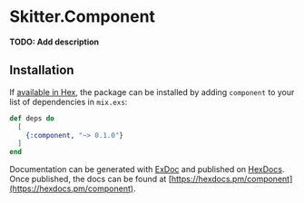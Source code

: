 # Skitter.Component

**TODO: Add description**

## Installation

If [available in Hex](https://hex.pm/docs/publish), the package can be installed
by adding `component` to your list of dependencies in `mix.exs`:

```elixir
def deps do
  [
    {:component, "~> 0.1.0"}
  ]
end
```

Documentation can be generated with [ExDoc](https://github.com/elixir-lang/ex_doc)
and published on [HexDocs](https://hexdocs.pm). Once published, the docs can
be found at [https://hexdocs.pm/component](https://hexdocs.pm/component).

